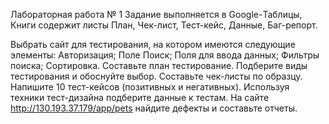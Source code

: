 Лабораторная работа № 1
Задание выполняется в Google-Таблицы, Книги содержит листы План, Чек-лист, Тест-кейс, Данные, Баг-репорт.

Выбрать сайт для тестирования, на котором имеются следующие элементы:
Авторизация;
Поле Поиск;
Поля для ввода данных;
Фильтры поиска;
Сортировка.
Составьте план тестирование.
Подберите виды тестирования и обоснуйте выбор.
Составьте чек-листы по образцу.
Напишите 10 тест-кейсов (позитивных и негативных).
Используя техники тест-дизайна подберите данные к тестам.
На сайте http://130.193.37.179/app/pets найдите дефекты и составьте отчеты.
